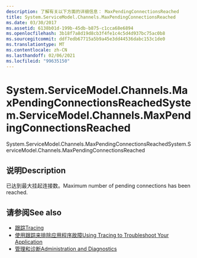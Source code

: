 ```yaml
---
description: 了解有关以下方面的详细信息： MaxPendingConnectionsReached
title: System.ServiceModel.Channels.MaxPendingConnectionsReached
ms.date: 03/30/2017
ms.assetid: 6138b01d-199b-45db-b875-c1cca68e6894
ms.openlocfilehash: 3b18f7a8d19d8cb3f4fe1c4c5d4d937bc75ac0b8
ms.sourcegitcommit: ddf7edb67715a5b9a45e3dd44536dabc153c1de0
ms.translationtype: MT
ms.contentlocale: zh-CN
ms.lasthandoff: 02/06/2021
ms.locfileid: "99635150"
---
```

# <a name="systemservicemodelchannelsmaxpendingconnectionsreached"></a><span data-ttu-id="1efb0-103">System.ServiceModel.Channels.MaxPendingConnectionsReached</span><span class="sxs-lookup"><span data-stu-id="1efb0-103">System.ServiceModel.Channels.MaxPendingConnectionsReached</span></span>

<span data-ttu-id="1efb0-104">System.ServiceModel.Channels.MaxPendingConnectionsReached</span><span class="sxs-lookup"><span data-stu-id="1efb0-104">System.ServiceModel.Channels.MaxPendingConnectionsReached</span></span>  
  
## <a name="description"></a><span data-ttu-id="1efb0-105">说明</span><span class="sxs-lookup"><span data-stu-id="1efb0-105">Description</span></span>  

 <span data-ttu-id="1efb0-106">已达到最大挂起连接数。</span><span class="sxs-lookup"><span data-stu-id="1efb0-106">Maximum number of pending connections has been reached.</span></span>  
  
## <a name="see-also"></a><span data-ttu-id="1efb0-107">请参阅</span><span class="sxs-lookup"><span data-stu-id="1efb0-107">See also</span></span>

- [<span data-ttu-id="1efb0-108">跟踪</span><span class="sxs-lookup"><span data-stu-id="1efb0-108">Tracing</span></span>](index.md)
- [<span data-ttu-id="1efb0-109">使用跟踪来排除应用程序故障</span><span class="sxs-lookup"><span data-stu-id="1efb0-109">Using Tracing to Troubleshoot Your Application</span></span>](using-tracing-to-troubleshoot-your-application.md)
- [<span data-ttu-id="1efb0-110">管理和诊断</span><span class="sxs-lookup"><span data-stu-id="1efb0-110">Administration and Diagnostics</span></span>](../index.md)

